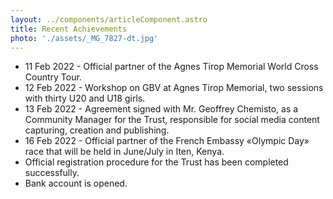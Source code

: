 ```yaml
---
layout: ../components/articleComponent.astro
title: Recent Achievements
photo: './assets/_MG_7827-dt.jpg'
---
```

- 11 Feb 2022 - Official partner of the Agnes Tirop Memorial World Cross Country Tour.
- 12 Feb 2022 - Workshop on GBV at Agnes Tirop Memorial, two sessions with thirty U20 and U18 girls.
- 13 Feb 2022 - Agreement signed with Mr. Geoffrey Chemisto, as a Community Manager for the Trust, responsible for social media content capturing, creation and publishing.
- 16 Feb 2022 - Official partner of the French Embassy «Olympic Day» race that will be held in June/July in Iten, Kenya.
- Official registration procedure for the Trust has been completed successfully.
- Bank account is opened.
